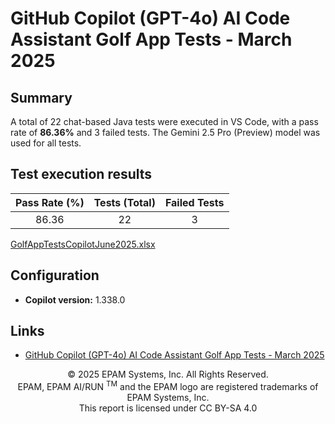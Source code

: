 # GitHub Copilot (GPT-4o) AI Code Assistant Golf App Tests - March 2025

## Summary

A total of 22 chat-based Java tests were executed in VS Code, with a pass rate of **86.36%** and 3 failed tests. The Gemini 2.5 Pro (Preview) model was used for all tests.

## Test execution results

| Pass Rate (%) | Tests (Total) | Failed Tests |
|:-------------:|:-------------:|:------------:|
| 86.36         | 22            | 3            |

[GolfAppTestsCopilotJune2025.xlsx](../../../../../reports/2025/GolfAppTestsCopilotGemini2.5ProJune2025.xlsx)

## Configuration

- **Copilot version:** 1.338.0

## Links

- [GitHub Copilot (GPT-4o) AI Code Assistant Golf App Tests - March 2025](copilot-gpt4o-golf-app-tests-march-2025.md)

<p style="text-align: center;">    © 2025 EPAM Systems, Inc. All Rights Reserved.<br/>    EPAM, EPAM AI/RUN <sup>TM</sup> and the EPAM logo are registered trademarks of EPAM Systems, Inc.<br>    This report is licensed under CC BY-SA 4.0<br/></p>
